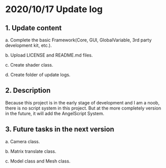 # 2020/10/17 Update log

## 1. Update content

a. Complete the basic Framework(Core, GUI, GlobalVariable, 3rd party development kit, etc.).

b. Upload LICENSE and README.md files.

c. Create shader class.

d. Create folder of update logs.

## 2. Description

Because this project is in the early stage of development and I am a noob, there is no script system in this project. But at the more completely version in the future, it will add the AngelScript System.

## 3. Future tasks in the next version

a. Camera class.

b. Matrix translate class.

c. Model class and Mesh class.

